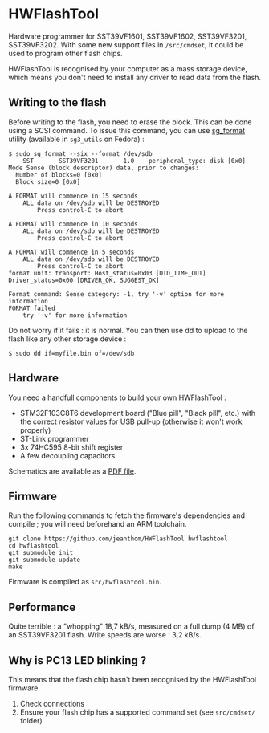 # HWFlashTool

Hardware programmer for SST39VF1601, SST39VF1602, SST39VF3201, SST39VF3202. With some new support files in `/src/cmdset`, it could be used to program other flash chips.

HWFlashTool is recognised by your computer as a mass storage device, which means you don't need to install any driver to read data from the flash.

## Writing to the flash

Before writing to the flash, you need to erase the block. This can be done using a SCSI command. To issue this command, you can use [sg_format]() utility (available in `sg3_utils` on Fedora) :

```
$ sudo sg_format --six --format /dev/sdb
    SST       SST39VF3201       1.0    peripheral_type: disk [0x0]
Mode Sense (block descriptor) data, prior to changes:
  Number of blocks=0 [0x0]
  Block size=0 [0x0]

A FORMAT will commence in 15 seconds
    ALL data on /dev/sdb will be DESTROYED
        Press control-C to abort

A FORMAT will commence in 10 seconds
    ALL data on /dev/sdb will be DESTROYED
        Press control-C to abort

A FORMAT will commence in 5 seconds
    ALL data on /dev/sdb will be DESTROYED
        Press control-C to abort
format unit: transport: Host_status=0x03 [DID_TIME_OUT]
Driver_status=0x00 [DRIVER_OK, SUGGEST_OK]

Format command: Sense category: -1, try '-v' option for more information
FORMAT failed
    try '-v' for more information
```

Do not worry if it fails : it is normal. You can then use dd to upload to the flash like any other storage device :

```
$ sudo dd if=myfile.bin of=/dev/sdb
```

## Hardware

You need a handfull components to build your own HWFlashTool :

 * STM32F103C8T6 development board ("Blue pill", "Black pill", etc.) with the correct resistor values for USB pull-up (otherwise it won't work properly)
 * ST-Link programmer
 * 3x 74HC595 8-bit shift register
 * A few decoupling capacitors

Schematics are available as a [PDF file](docs/KiCAD/HWFlashTool.pdf).

## Firmware

Run the following commands to fetch the firmware's dependencies and compile ; you will need beforehand an ARM toolchain.

```
git clone https://github.com/jeanthom/HWFlashTool hwflashtool
cd hwflashtool
git submodule init
git submodule update
make
```

Firmware is compiled as `src/hwflashtool.bin`.

## Performance

Quite terrible : a "whopping" 18,7 kB/s, measured on a full dump (4 MB) of an SST39VF3201 flash. Write speeds are worse : 3,2 kB/s.

## Why is PC13 LED blinking ?

This means that the flash chip hasn't been recognised by the HWFlashTool firmware.

 1. Check connections
 2. Ensure your flash chip has a supported command set (see `src/cmdset/` folder)
